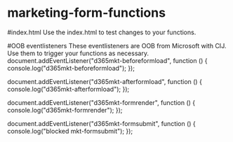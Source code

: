 # marketing-form-functions

#index.html
Use the index.html to test changes to your functions.

#OOB eventlisteners
These eventlisteners are OOB from Microsoft with CIJ. Use them to trigger your functions as necessary.
document.addEventListener("d365mkt-beforeformload", function () {
    console.log("d365mkt-beforeformload");
});

document.addEventListener("d365mkt-afterformload",  function () {
    console.log("d365mkt-afterformload");
});

document.addEventListener("d365mkt-formrender", function () {
    console.log("d365mkt-formrender");
});

document.addEventListener("d365mkt-formsubmit", function () {
    console.log("blocked mkt-formsubmit");
});
